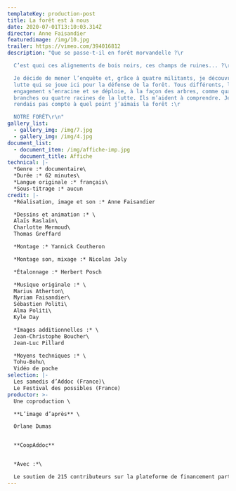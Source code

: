 ```yaml
---
templateKey: production-post
title: La forêt est à nous
date: 2020-07-01T13:10:03.314Z
director: Anne Faisandier
featuredimage: /img/10.jpg
trailer: https://vimeo.com/394016812
description: "Que se passe-t-il en forêt morvandelle ?\r

  C’est quoi ces alignements de bois noirs, ces champs de ruines... ?\r

  Je décide de mener l’enquête et, grâce à quatre militants, je découvre la
  lutte qui se joue ici pour la défense de la forêt. Tous différents, leur
  engagement s’enracine et se déploie, à la façon des arbres, comme quatre
  branches ou quatre racines de la lutte. Ils m’aident à comprendre. Je ne me
  rendais pas compte à quel point j’aimais la forêt :\r

  NOTRE FORÊT\r\n"
gallery_list:
  - gallery_img: /img/7.jpg
  - gallery_img: /img/4.jpg
document_list:
  - document_item: /img/affiche-imp.jpg
    document_title: Affiche
technical: |-
  *Genre :* documentaire\
  *Durée :* 62 minutes\
  *Langue originale :* français\
  *Sous-titrage :* aucun
credit: |-
  *Réalisation, image et son :* Anne Faisandier

  *Dessins et animation :* \
  Alaïs Raslain\
  Charlotte Mermoud\
  Thomas Greffard

  *Montage :* Yannick Coutheron

  *Montage son, mixage :* Nicolas Joly

  *Étalonnage :* Herbert Posch

  *Musique originale :* \
  Marius Atherton\
  Myriam Faisandier\
  Sébastien Politi\
  Alma Politi\
  Kyle Day

  *Images additionnelles :* \
  Jean-Christophe Boucher\
  Jean-Luc Pillard

  *Moyens techniques :* \
  Tohu-Bohu\
  Vidéo de poche
selection: |-
  Les samedis d’Addoc (France)\
  Le Festival des possibles (France)
productor: >-
  Une coproduction \

  **L’image d’après** \

  Orlane Dumas


  **CoopAddoc**


  *Avec :*\

  Le soutien de 215 contributeurs sur la plateforme de financement participatif Leetchi
---
```

